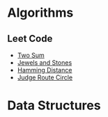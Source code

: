 # Algorithms

## Leet Code
* [Two Sum](leetcode/two_sum.rb)
* [Jewels and Stones](leetcode/jewels_and_stones.rb)
* [Hamming Distance](leetcode/hamming_distance.rb)
* [Judge Route Circle](leetcode/judge_route_circle.rb)

# Data Structures

